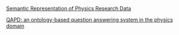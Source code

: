 
[Semantic Representation of Physics Research Data](https://www.repo.uni-hannover.de/handle/123456789/16430)

[QAPD: an ontology-based question answering system in the physics domain](https://link.springer.com/article/10.1007/s00500-016-2328-2)
